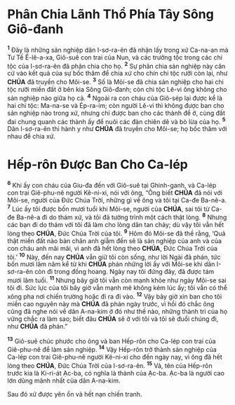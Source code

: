# Phân Chia Lãnh Thổ Phía Tây Sông Giô-đanh
<sup><b>1</b></sup> Đây là những sản nghiệp dân I-sơ-ra-ên đã nhận lấy trong xứ Ca-na-an mà Tư Tế Ê-lê-a-xa, Giô-suê con trai của Nun, và các trưởng tộc trong các chi tộc của I-sơ-ra-ên đã phân chia cho họ. <sup><b>2</b></sup> Sự phân chia sản nghiệp này căn cứ vào kết quả của sự bốc thăm để chia xứ cho chín chi tộc rưỡi còn lại, như **CHÚA** đã truyền cho Môi-se. <sup><b>3</b></sup> Số là Môi-se đã chia sản nghiệp cho hai chi tộc rưỡi miền đất ở bên kia Sông Giô-đanh; còn chi tộc Lê-vi ông không cho sản nghiệp nào giữa họ cả. <sup><b>4</b></sup> Ngoài ra con cháu của Giô-sép lại được kể là hai chi tộc: Ma-na-se và Ép-ra-im; còn người Lê-vi thì không được ban cho sản nghiệp nào trong xứ, nhưng chỉ được ban cho các thành để ở, cùng đất đai chung quanh các thành ấy để nuôi các đàn chiên dê và bò lừa của họ. <sup><b>5</b></sup> Dân I-sơ-ra-ên thi hành y như **CHÚA** đã truyền cho Môi-se; họ bốc thăm với nhau để chia xứ.

# Hếp-rôn Được Ban Cho Ca-lép
<sup><b>6</b></sup> Khi ấy con cháu của Giu-đa đến với Giô-suê tại Ghinh-ganh, và Ca-lép con trai Giê-phu-nê người Kê-ni-xi, nói với ông, “Ông biết **CHÚA** đã nói với Môi-se, người của Đức Chúa Trời, những gì về ông và tôi tại Ca-đe Ba-nê-a. <sup><b>7</b></sup> Lúc ấy tôi được bốn mươi tuổi khi Môi-se, người của **CHÚA**, sai tôi từ Ca-đe Ba-nê-a đi do thám xứ, và tôi đã tường trình một cách thật lòng. <sup><b>8</b></sup> Nhưng các bạn đi do thám với tôi đã làm cho lòng dân tan chảy; dù vậy tôi vẫn hết lòng theo **CHÚA**, Đức Chúa Trời của tôi. <sup><b>9</b></sup> Hôm đó Môi-se đã thề rằng, ‘Quả thật miền đất nào bàn chân anh giẫm đến sẽ là sản nghiệp của anh và của con cháu anh mãi mãi, vì anh đã hết lòng theo **CHÚA**, Đức Chúa Trời của tôi.’ <sup><b>10</b></sup> Này, đến nay **CHÚA** vẫn giữ tôi còn sống, như lời Ngài đã phán, tức bốn mươi lăm năm kể từ khi **CHÚA** phán những lời ấy với Môi-se khi dân I-sơ-ra-ên còn đi trong đồng hoang. Ngày nay tôi đứng đây, đã được tám mươi lăm tuổi. <sup><b>11</b></sup> Nhưng bây giờ tôi vẫn còn mạnh khỏe như ngày Môi-se sai tôi đi. Sức lực của tôi bây giờ vẫn mạnh mẽ không kém lúc ấy; tôi vẫn có thể xông pha nơi chiến trường hoặc đi ra đi vào. <sup><b>12</b></sup> Vậy bây giờ xin ban cho tôi miền cao nguyên này mà **CHÚA** đã phán ngày trước, vì hồi đó chắc ông cũng đã nghe nói về dân A-na-kim ở đó như thế nào, những thành trì của họ vững chắc ra làm sao; biết đâu **CHÚA** sẽ ở với tôi và tôi sẽ đuổi chúng đi, như **CHÚA** đã phán.”

<sup><b>13</b></sup> Giô-suê chúc phước cho ông và ban Hếp-rôn cho Ca-lép con trai của Giê-phu-nê để làm sản nghiệp. <sup><b>14</b></sup> Vậy Hếp-rôn trở thành sản nghiệp của Ca-lép con trai Giê-phu-nê người Kê-ni-xi cho đến ngày nay, vì ông đã hết lòng theo **CHÚA**, Đức Chúa Trời của I-sơ-ra-ên. <sup><b>15</b></sup> Vả, tên của Hếp-rôn trước kia là Ki-ri-át Ạc-ba, có nghĩa là thành của Ạc-ba. Ạc-ba là người cao lớn dũng mãnh nhất của dân A-na-kim.

Sau đó xứ được yên ổn và hết nạn chiến tranh.